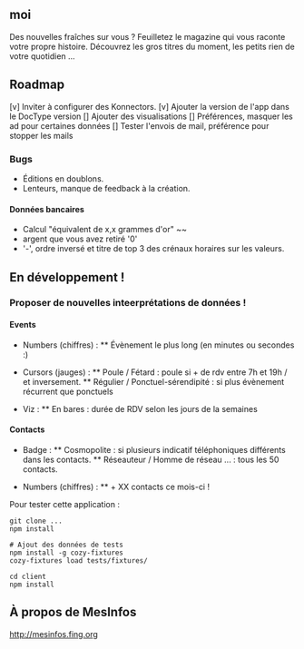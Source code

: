 ## moi

Des nouvelles fraîches sur vous ? Feuilletez le magazine qui vous raconte votre propre histoire. Découvrez les gros titres du moment, les petits rien de votre quotidien ...

## Roadmap

[v] Inviter à configurer des Konnectors.
[v] Ajouter la version de l'app dans le DocType version
[] Ajouter des visualisations
[] Préférences, masquer les ad pour certaines données
[] Tester l'envois de mail, préférence pour stopper les mails

### Bugs

* Éditions en doublons.
* Lenteurs, manque de feedback à la création.


#### Données bancaires

* Calcul "équivalent de x,x grammes d'or" ~~
* argent que vous avez retiré '0'
* '-', ordre inversé et titre de top 3 des crénaux horaires sur les valeurs.




## En développement !

### Proposer de nouvelles inteerprétations de données !

#### Events
* Numbers (chiffres) :
** Évènement le plus long (en minutes ou secondes :)

* Cursors (jauges) : 
** Poule / Fétard : poule si + de rdv entre 7h et 19h / et inversement.
** Régulier / Ponctuel-sérendipité : si plus évènement récurrent que ponctuels

* Viz :
** En bares : durée de RDV selon les jours de la semaines


#### Contacts

* Badge : 
** Cosmopolite : si plusieurs indicatif téléphoniques différents dans les contacts.
** Réseauteur / Homme de réseau ... : tous les 50 contacts.

* Numbers (chiffres) :
** + XX contacts ce mois-ci !



Pour tester cette application :
```
git clone ...
npm install

# Ajout des données de tests
npm install -g cozy-fixtures
cozy-fixtures load tests/fixtures/

cd client
npm install

```

## À propos de MesInfos

http://mesinfos.fing.org
